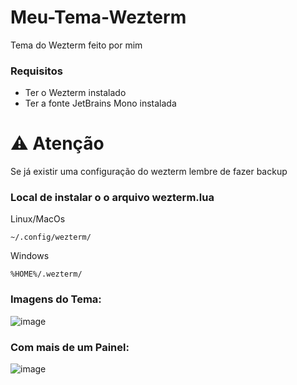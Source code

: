 # Meu-Tema-Wezterm
Tema do Wezterm feito por mim

### Requisitos

- Ter o Wezterm instalado 
- Ter a fonte JetBrains Mono instalada

# ⚠️  Atenção

Se já existir uma configuração do wezterm lembre de fazer backup

### Local de instalar o o arquivo wezterm.lua

Linux/MacOs

```
~/.config/wezterm/
```

Windows
```
%HOME%/.wezterm/
```

### Imagens do Tema:

![image](https://i.imgur.com/V7iUDoa.png)

### Com mais de um Painel:

![image](https://i.imgur.com/ZIV2BKU.png)
